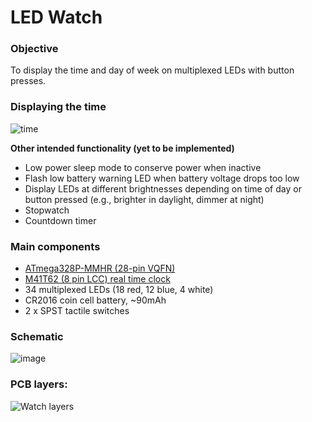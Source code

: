 # LED Watch

### Objective
To display the time and day of week on multiplexed LEDs with button presses.


### Displaying the time
![time](https://user-images.githubusercontent.com/46733227/168943461-fcb681b0-c0bd-46a5-9950-854870a2dffe.jpg)

**Other intended functionality (yet to be implemented)**
- Low power sleep mode to conserve power when inactive
- Flash low battery warning LED when battery voltage drops too low
- Display LEDs at different brightnesses depending on time of day or button pressed (e.g., brighter in daylight, dimmer at night)
- Stopwatch
- Countdown timer

### Main components
- [ATmega328P-MMHR (28-pin VQFN)](https://ww1.microchip.com/downloads/en/DeviceDoc/ATmega48A-PA-88A-PA-168A-PA-328-P-DS-DS40002061B.pdf)
- [M41T62 (8 pin LCC) real time clock](https://www.st.com/resource/en/datasheet/m41t62.pdf)
- 34 multiplexed LEDs (18 red, 12 blue, 4 white)
- CR2016 coin cell battery, ~90mAh
- 2 x SPST tactile switches

### Schematic
![image](https://user-images.githubusercontent.com/46733227/197370058-bacf566c-479a-4a38-be9c-4085ebf350f6.jpeg)

### PCB layers:
![Watch layers](https://user-images.githubusercontent.com/46733227/168943533-c018bb24-1415-47a0-b694-8574185afbfe.png)
